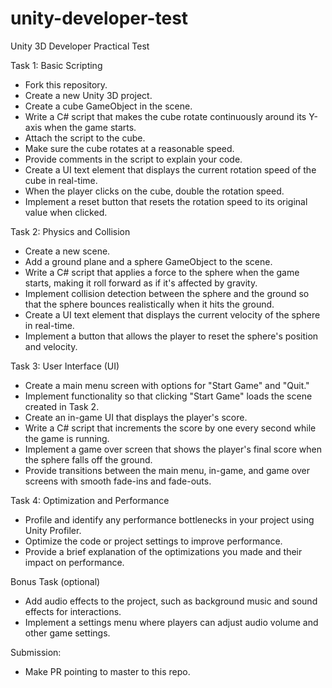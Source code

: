 # unity-developer-test
Unity 3D Developer Practical Test

Task 1: Basic Scripting

- Fork this repository.
- Create a new Unity 3D project.
- Create a cube GameObject in the scene.
- Write a C# script that makes the cube rotate continuously around its Y-axis when the game starts.
- Attach the script to the cube.
- Make sure the cube rotates at a reasonable speed.
- Provide comments in the script to explain your code.
- Create a UI text element that displays the current rotation speed of the cube in real-time.
- When the player clicks on the cube, double the rotation speed.
- Implement a reset button that resets the rotation speed to its original value when clicked.

Task 2: Physics and Collision

- Create a new scene.
- Add a ground plane and a sphere GameObject to the scene.
- Write a C# script that applies a force to the sphere when the game starts, making it roll forward as if it's affected by gravity.
- Implement collision detection between the sphere and the ground so that the sphere bounces realistically when it hits the ground.
- Create a UI text element that displays the current velocity of the sphere in real-time.
- Implement a button that allows the player to reset the sphere's position and velocity.

Task 3: User Interface (UI)

- Create a main menu screen with options for "Start Game" and "Quit."
- Implement functionality so that clicking "Start Game" loads the scene created in Task 2.
- Create an in-game UI that displays the player's score.
- Write a C# script that increments the score by one every second while the game is running.
- Implement a game over screen that shows the player's final score when the sphere falls off the ground.
- Provide transitions between the main menu, in-game, and game over screens with smooth fade-ins and fade-outs.

Task 4: Optimization and Performance

- Profile and identify any performance bottlenecks in your project using Unity Profiler.
- Optimize the code or project settings to improve performance.
- Provide a brief explanation of the optimizations you made and their impact on performance.

Bonus Task (optional)

- Add audio effects to the project, such as background music and sound effects for interactions.
- Implement a settings menu where players can adjust audio volume and other game settings.

Submission:

- Make PR pointing to master to this repo.
